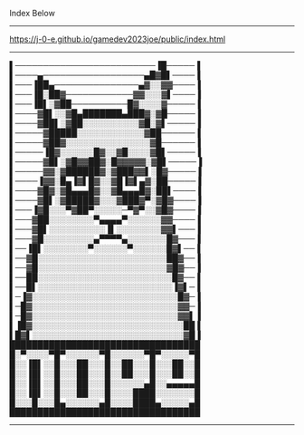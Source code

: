 Index Below
________________________________________________________
https://j-0-e.github.io/gamedev2023joe/public/index.html
________________________________________________________
▌─────────────────────────▐█─────▐
▌────▄──────────────────▄█▓█▌────▐
▌───▐██▄───────────────▄▓░░▓▓────▐
▌───▐█░██▓────────────▓▓░░░▓▌────▐
▌───▐█▌░▓██──────────█▓░░░░▓─────▐
▌────▓█▌░░▓█▄███████▄███▓░▓█─────▐
▌────▓██▌░▓██░░░░░░░░░░▓█░▓▌─────▐
▌─────▓█████░░░░░░░░░░░░▓██──────▐
▌─────▓██▓░░░░░░░░░░░░░░░▓█──────▐
▌─────▐█▓░░░░░░█▓░░▓█░░░░▓█▌─────▐
▌─────▓█▌░▓█▓▓██▓░█▓▓▓▓▓░▓█▌─────▐
▌─────▓▓░▓██████▓░▓███▓▓▌░█▓─────▐
▌────▐▓▓░█▄▐▓▌█▓░░▓█▐▓▌▄▓░██─────▐
▌────▓█▓░▓█▄▄▄█▓░░▓█▄▄▄█▓░██▌────▐
▌────▓█▌░▓█████▓░░░▓███▓▀░▓█▓────▐
▌───▐▓█░░░▀▓██▀░░░░░─▀▓▀░░▓█▓────▐
▌───▓██░░░░░░░░▀▄▄▄▄▀░░░░░░▓▓────▐
▌───▓█▌░░░░░░░░░░▐▌░░░░░░░░▓▓▌───▐
▌───▓█░░░░░░░░░▄▀▀▀▀▄░░░░░░░█▓───▐
▌──▐█▌░░░░░░░░▀░░░░░░▀░░░░░░█▓▌──▐
▌──▓█░░░░░░░░░░░░░░░░░░░░░░░██▓──▐
▌──▓█░░░░░░░░░░░░░░░░░░░░░░░▓█▓──▐
▌──██░░░░░░░░░░░░░░░░░░░░░░░░█▓──▐
▌──█▌░░░░░░░░░░░░░░░░░░░░░░░░▐▓▌─▐
▌─▐▓░░░░░░░░░░░░░░░░░░░░░░░░░░█▓─▐
▌─█▓░░░░░░░░░░░░░░░░░░░░░░░░░░▓▓─▐
▌─█▓░░░░░░░░░░░░░░░░░░░░░░░░░░▓▓▌▐
▌▐█▓░░░░░░░░░░░░░░░░░░░░░░░░░░░██▐
▌█▓▌░░░░░░░░░░░░░░░░░░░░░░░░░░░▓█▐
██████████████████████████████████
█░▀░░░░▀█▀░░░░░░▀█░░░░░░▀█▀░░░░░▀█
█░░▐█▌░░█░░░██░░░█░░██░░░█░░░██░░█
█░░▐█▌░░█░░░██░░░█░░██░░░█░░░██░░█
█░░▐█▌░░█░░░██░░░█░░░░░░▄█░░▄▄▄▄▄█
█░░▐█▌░░█░░░██░░░█░░░░████░░░░░░░█
█░░░█░░░█▄░░░░░░▄█░░░░████▄░░░░░▄█
██████████████████████████████████
________________________________________________________
